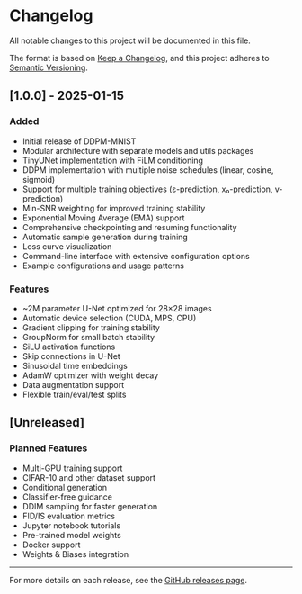 # Changelog

All notable changes to this project will be documented in this file.

The format is based on [Keep a Changelog](https://keepachangelog.com/en/1.0.0/),
and this project adheres to [Semantic Versioning](https://semver.org/spec/v2.0.0.html).

## [1.0.0] - 2025-01-15

### Added
- Initial release of DDPM-MNIST
- Modular architecture with separate models and utils packages
- TinyUNet implementation with FiLM conditioning
- DDPM implementation with multiple noise schedules (linear, cosine, sigmoid)
- Support for multiple training objectives (ε-prediction, x₀-prediction, v-prediction)
- Min-SNR weighting for improved training stability
- Exponential Moving Average (EMA) support
- Comprehensive checkpointing and resuming functionality
- Automatic sample generation during training
- Loss curve visualization
- Command-line interface with extensive configuration options
- Example configurations and usage patterns

### Features
- ~2M parameter U-Net optimized for 28×28 images
- Automatic device selection (CUDA, MPS, CPU)
- Gradient clipping for training stability
- GroupNorm for small batch stability
- SiLU activation functions
- Skip connections in U-Net
- Sinusoidal time embeddings
- AdamW optimizer with weight decay
- Data augmentation support
- Flexible train/eval/test splits


## [Unreleased]

### Planned Features
- Multi-GPU training support
- CIFAR-10 and other dataset support
- Conditional generation
- Classifier-free guidance
- DDIM sampling for faster generation
- FID/IS evaluation metrics
- Jupyter notebook tutorials
- Pre-trained model weights
- Docker support
- Weights & Biases integration

---

For more details on each release, see the [GitHub releases page](https://github.com/yourusername/ddpm-mnist/releases).
